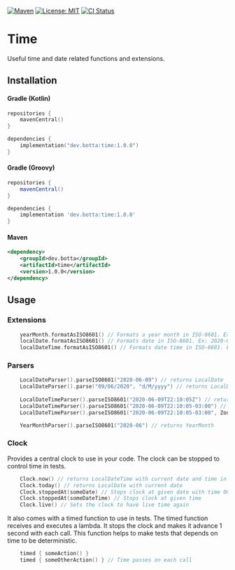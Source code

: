 [![Maven](https://img.shields.io/maven-central/v/dev.botta/time.svg)](https://search.maven.org/#search%7Cgav%7C1%7Cg%3A%22dev.botta%22%20AND%20a%3A%22time%22)
[![License: MIT](https://img.shields.io/badge/License-MIT-yellow.svg)](https://opensource.org/licenses/MIT)
[![CI Status](https://github.com/nbottarini/time-kt/actions/workflows/main.yml/badge.svg?branch=main)](https://github.com/nbottarini/time-kt/actions?query=branch%3Amain+workflow%3Aci)

# Time
Useful time and date related functions and extensions.

## Installation

#### Gradle (Kotlin)

```kotlin
repositories {
    mavenCentral()
}

dependencies {
    implementation("dev.botta:time:1.0.0")
}
```

#### Gradle (Groovy)

```groovy
repositories {
    mavenCentral()
}

dependencies {
    implementation 'dev.botta:time:1.0.0'
}
```

#### Maven

```xml
<dependency>
    <groupId>dev.botta</groupId>
    <artifactId>time</artifactId>
    <version>1.0.0</version>
</dependency>
```

## Usage

### Extensions

```kotlin
    yearMonth.formatAsISO8601() // Formats a year month in ISO-8601. Ex: 2020-06
    localDate.formatAsISO8601() // Formats date in ISO-8601. Ex: 2020-06-09
    localDateTime.formatAsISO8601() // Formats date time in ISO-8601. Ex: 2020-06-09T22:10:05Z
```

### Parsers

```kotlin
    LocalDateParser().parseISO8601("2020-06-09") // returns LocalDate
    LocalDateParser().parse("09/06/2020", "d/M/yyyy") // returns LocalDate
    
    LocalDateTimeParser().parseISO8601("2020-06-09T22:10:05Z") // returns LocalDateTime
    LocalDateTimeParser().parseISO8601("2020-06-09T22:10:05-03:00") // returns LocalDateTime in UTC
    LocalDateTimeParser().parseISO8601("2020-06-09T22:10:05-03:00", ZoneOffset.UTC) // returns LocalDateTime in UTC

    YearMonthParser().parseISO8601("2020-06") // returns YearMonth
```

### Clock

Provides a central clock to use in your code. The clock can be stopped to control time in tests.

```kotlin
    Clock.now() // returns LocalDateTime with current date and time in UTC
    Clock.today() // returns LocalDate with current date
    Clock.stoppedAt(someDate) // Stops clock at given date with time 00:00:00
    Clock.stoppedAt(someDateTime) // Stops clock at given time
    Clock.live() // Sets the clock to have live time again
```

It also comes with a timed function to use in tests. The timed function receives and executes a lambda. 
It stops the clock and makes it advance 1 second with each call. This function helps to make tests that depends on time 
to be deterministic.

```kotlin
    timed { someAction() }
    timed { someOtherAction() } // Time passes on each call
```
